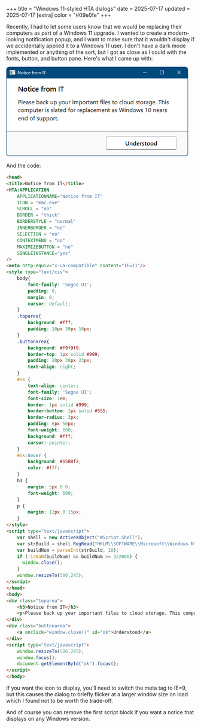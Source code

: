 +++
title = "Windows 11-styled HTA dialogs"
date = 2025-07-17
updated = 2025-07-17
[extra]
color = "#09e0fe"
+++

Recently, I had to let some users know that we would be replacing their computers as part of a Windows 11
upgrade. I wanted to create a modern-looking notification popup, and I want to make sure that it wouldn't
display if we accidentally applied it to a Windows 11 user. I don't have a dark mode implemented or anything of the sort,
but I got as close as I could with the fonts, button, and button pane. Here's what I came up with:

![screenshot of a dialog box displaying a notice to move important files to cloud storage](screenshot.png)

And the code:

```html
<head>
<title>Notice from IT</title>
<HTA:APPLICATION
	APPLICATIONNAME="Notice from IT"
	ICON = "mmc.exe"
	SCROLL = "no"
	BORDER = "thick"
	BORDERSTYLE = "normal"
	INNERBORDER = "no"
	SELECTION = "no"
	CONTEXTMENU = "no"
	MAXIMIZEBUTTON = "no"
	SINGLEINSTANCE="yes"
/>
<meta http-equiv="x-ua-compatible" content="IE=11"/>
<style type="text/css">
	body{
		font-family: 'Segoe UI';
		padding: 0;
		margin: 0;
		cursor: default;
	}
	.toparea{
		background: #fff;
		padding: 10px 30px 10px;
	}
	.buttonarea{
		background: #f9f9f9;
		border-top: 1px solid #999;
		padding: 20px 30px 23px;
		text-align: right;
	}
	#ok {
		text-align: center;
		font-family: 'Segoe UI';
		font-size: 1em;
		border: 1px solid #999;
		border-bottom: 1px solid #555;
		border-radius: 3px;
		padding: 6px 50px;
		font-weight: 600;
		background: #fff;
		cursor: pointer;
	}
	#ok:hover {
		background: #1588f2;
		color: #fff;
	}
	h3 {
		margin: 5px 0 0;
		font-weight: 600;
	}
	p {
		margin: 12px 0 15px;
	}
</style>
<script type="text/javascript">
	var shell = new ActiveXObject("WScript.Shell");
	var strBuild = shell.RegRead("HKLM\\SOFTWARE\\Microsoft\\Windows NT\\CurrentVersion\\CurrentBuild");
	var buildNum = parseInt(strBuild, 10);
	if (!isNaN(buildNum) && buildNum >= 322000) {
	  window.close();
	}
	window.resizeTo(500,245);
</script>
</head>
<body>
<div class="toparea">
	<h3>Notice from IT</h3>
	<p>Please back up your important files to cloud storage. This computer is slated for replacement as Windows 10 nears end of support.
</div>
<div class="buttonarea">
	<a onclick="window.close()" id="ok">Understood</a>
</div>
<script type="text/javascript">
    window.resizeTo(500,245);
    window.focus();
    document.getElementById("ok").focus();
</script>
</body>
```

If you want the icon to display, you'll need to switch the meta tag to IE=9, but this causes the
dialog to briefly flicker at a larger window size on load which I found not to be worth the trade-off.

And of course you can remove the first script block if you want a notice that displays on any
Windows version.